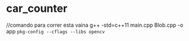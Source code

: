 # car_counter
//comando para correr esta vaina
g++ -std=c++11 main.cpp Blob.cpp -o app `pkg-config --cflags --libs opencv` 

